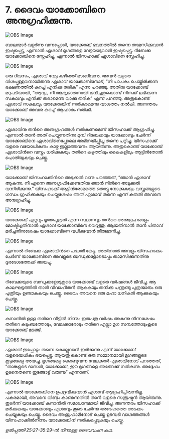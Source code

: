 # 7. ദൈവം യാക്കോബിനെ അനുഗ്രഹിക്കുന്നു.

![OBS Image](https://cdn.door43.org/obs/jpg/360px/obs-en-07-01.jpg)

ബാലന്മാര്‍ വളര്‍ന്നു വന്നപ്പോള്‍, യാക്കോബ് ഭവനത്തില്‍ തന്നെ താമസിക്കുവാന്‍ ഇഷ്ടപ്പെട്ടു, എന്നാല്‍ ഏശാവ് മൃഗങ്ങളെ വേട്ടയാടുവാന്‍ ഇഷ്ടപ്പെട്ടു. റിബേക്ക യാക്കോബിനെ സ്നേഹിച്ചു, എന്നാല്‍ യിസഹാക്ക് ഏശാവിനെ സ്നേഹിച്ചു.

![OBS Image](https://cdn.door43.org/obs/jpg/360px/obs-en-07-02.jpg)

ഒരു ദിവസം, ഏശാവ് വേട്ട കഴിഞ്ഞ് മടങ്ങിവന്നു, അവന്‍ വളരെ വിശപ്പുള്ളവനായിരുന്നു ഏശാവ് യാക്കോബിനോട്, “നീ പാചകം ചെയ്തിരിക്കുന്ന ഭക്ഷണത്തില്‍ കുറച്ച് എനിക്കു തരിക” എന്നു പറഞ്ഞു. അതിനു യാക്കോബ് മറുപടിയായി, “ആദ്യം, നീ ആദ്യജാതനായി ജനിച്ചതുകൊണ്ട് നിനക്ക് ലഭിക്കുന്ന സകലവും എനിക്ക് തരാമെന്നു വാക്കു തരിക” എന്ന് പറഞ്ഞു. അതുകൊണ്ട് ഏശാവ് സകലവും യാക്കോബിന് നല്‍കാമെന്നു വാഗ്ദത്തം നല്‍കി. അനന്തരം യാക്കോബ് അവനു കുറച്ച് ആഹാരം നല്‍കി.

![OBS Image](https://cdn.door43.org/obs/jpg/360px/obs-en-07-03.jpg)

ഏശാവിനു തന്‍റെ അനുഗ്രഹങ്ങള്‍ നല്‍കണമെന്ന് യിസഹാക്ക് ആഗ്രഹിച്ചു. എന്നാല്‍ താന്‍ അത് ചെയ്യുന്നതിന്നു മുമ്പ് റിബേക്കയും യാക്കോബും ചേര്‍ന്ന് യാക്കോബിനെ ഏശാവിനെപ്പോലെ അഭിനയിപ്പിച്ചു തന്നെ പറ്റിച്ചു. യിസഹാക്ക് വളരെ വയോധികനും കാഴ്ച ഇല്ലാത്തവനും ആയിരുന്നു. അതുകൊണ്ട് യാക്കോബ് ഏശാവിന്‍റെ വസ്ത്രം ധരിക്കുകയും തന്‍റെ കഴുത്തിലും കൈകളിലും ആട്ടിന്‍തോല്‍ പൊതിയുകയും ചെയ്തു.

![OBS Image](https://cdn.door43.org/obs/jpg/360px/obs-en-07-04.jpg)

യാക്കോബ് യിസഹാക്കിന്‍റെ അടുക്കല്‍ വന്നു പറഞ്ഞത്, “ഞാന്‍ ഏശാവ് ആകുന്നു. നീ എന്നെ അനുഗ്രഹിക്കേണ്ടതിനു ഞാന്‍ നിന്‍റെ അടുക്കല്‍ വന്നിരിക്കുന്നു.” യിസഹാക്ക് ആട്ടിന്‍രോമത്തെ തൊട്ടു നോക്കുകയും വസ്ത്രങ്ങളുടെ ഗന്ധം ഗ്രഹിക്കുകയും ചെയ്തശേഷം അത് ഏശാവ് തന്നെ എന്ന് കരുതി അവനെ അനുഗ്രഹിച്ചു.

![OBS Image](https://cdn.door43.org/obs/jpg/360px/obs-en-07-05.jpg)

യാക്കോബ് ഏറ്റവും മൂത്തപുത്രന്‍ എന്ന സ്ഥാനവും തന്‍റെ അനുഗ്രഹങ്ങളും മോഷ്ടിച്ചതിനാല്‍ ഏശാവ് യാക്കോബിനെ വെറുത്തു. ആയതിനാല്‍ താന്‍ പിതാവ് മരിച്ചതിനുശേഷം യാക്കോബിനെ വധിക്കുവാന്‍ തീരുമാനിച്ചു.

![OBS Image](https://cdn.door43.org/obs/jpg/360px/obs-en-07-06.jpg)

എന്നാല്‍ റിബേക്ക ഏശാവിന്‍റെ പദ്ധതി കേട്ടു. അതിനാല്‍ അവളും യിസഹാക്കും ചേര്‍ന്ന് യാക്കോബിനെ അവളുടെ ബന്ധുക്കളോടൊപ്പം താമസിക്കുന്നതിനു ദൂരദേശത്തേക്ക് അയച്ചു.

![OBS Image](https://cdn.door43.org/obs/jpg/360px/obs-en-07-07.jpg)

റിബേക്കയുടെ ബന്ധുക്കളോടുകൂടെ യാക്കോബ് വളരെ വര്‍ഷങ്ങള്‍ ജീവിച്ചു. ആ കാലഘട്ടത്തില്‍ താന്‍ വിവാഹിതന്‍ ആകുകയും തനിക്കു പന്ത്രണ്ടു പുത്രന്മാരും ഒരു പുത്രിയും ഉണ്ടാകുകയും ചെയ്തു. ദൈവം അവനെ ഒരു മഹാ ധനികന്‍ ആക്കുകയും ചെയ്തു.

![OBS Image](https://cdn.door43.org/obs/jpg/360px/obs-en-07-08.jpg)

കനാനില്‍ ഉള്ള തന്‍റെ വീട്ടില്‍ നിന്നും ഇരുപതു വര്‍ഷം അകന്നു നിന്നശേഷം തന്‍റെ കുടുംബത്തോടും, വേലക്കാരോടും തന്‍റെ എല്ലാ മൃഗ സമ്പത്തോടുംകൂടെ യാക്കോബ് മടങ്ങി.

![OBS Image](https://cdn.door43.org/obs/jpg/360px/obs-en-07-09.jpg)

ഏശാവ് ഇപ്പോഴും തന്നെ കൊല്ലുവാന്‍ ഇരിക്കുന്നു എന്ന് യാക്കോബ് വളരെയധികം ഭയപ്പെട്ടു. ആയതു കൊണ്ട് ഒരു സമ്മാനമായി മൃഗങ്ങളുടെ കൂട്ടങ്ങളെ അയച്ചു. മൃഗങ്ങളെ കൊണ്ടുവന്ന വേലക്കാര്‍ ഏശാവിനോട് പറഞ്ഞത്, “താങ്കളുടെ ദാസന്‍, യാക്കോബ്, ഈ മൃഗങ്ങളെ അങ്ങേക്ക് നല്‍കുന്നു. അദ്ദേഹം ഉടനെതന്നെ ഇങ്ങോട്ട് വരുന്നു” എന്നാണ്.

![OBS Image](https://cdn.door43.org/obs/jpg/360px/obs-en-07-10.jpg)

എന്നാല്‍ യാക്കോബിനെ  ഉപദ്രവിക്കുവാന്‍ ഏശാവ് ആഗ്രഹിച്ചിരുന്നില്ല. പകരമായി, അവനെ വീണ്ടും കാണുന്നതില്‍ താന്‍ വളരെ  സന്തുഷ്ടന്‍ ആയിരുന്നു. തുടര്‍ന്ന് യാക്കോബ് കനാനില്‍ സമാധാനമായി ജീവിച്ചു. അനന്തരം യിസഹാക്ക് മരിക്കുകയും യാക്കോബും ഏശാവും കൂടെ ചേര്‍ന്നു അദേഹത്തെ അടക്കം ചെയ്യുകയും ചെയ്തു. ദൈവം അബ്രഹാമിനോട് ചെയ്ത ഉടമ്പടി വാഗ്ദത്തങ്ങള്‍ യിസഹാക്കില്‍നിന്നും യാക്കോബിന് നല്‍കപ്പെടുകയും ചെയ്തു.  

_ഉല്‍പ്പത്തി 25:27-35:29-ല്‍ നിന്നുള്ള ദൈവവചന കഥ._